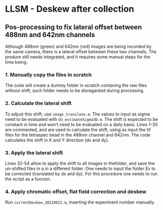 # LLSM - Deskew after collection

## Pos-processing to fix lateral offset between 488nm and 642nm channels
Although 488nm (green) and 642nm (red) images are being recorded by the same camera, there is a lateral offset between these two channels. The produre still needs integrated, and it requires some manual steps for the time being.

### 1. Manually copy the files in scratch
The code will create a dummy folder in scratch contaning the raw files without shift, such folder needs to be disregarded during processing.

### 2. Calculate the lateral shift

To adjust this shift, use `image_translate.m`. The values to input as sigma need to be evaluated with `GU_estimateSigma3D.m`. The shift is expected to be constant in time and won't need to be evaluated on a daily basis.
Lines 1-30 are commented, and are used to calculate the shift, using as input the tif files for the tetraspec bead in the 488nm channel and 642nm. The code calculates the shift in X and Y direction (dx and dy).

### 3. Apply the lateral shift

Lines 32-54 allow to apply the shift to all images in thefolder, and save the un-shifted files in a in a different folder. One needs to input the folder *Ex* to be corrected (translated by dx and dy). For this procedure one needs to run the script as a funcion.

### 4. Apply chromatic offset, flat field correction and deskew

Run `currentDeskew_20210622.m`, inserting the experiment number manually.
